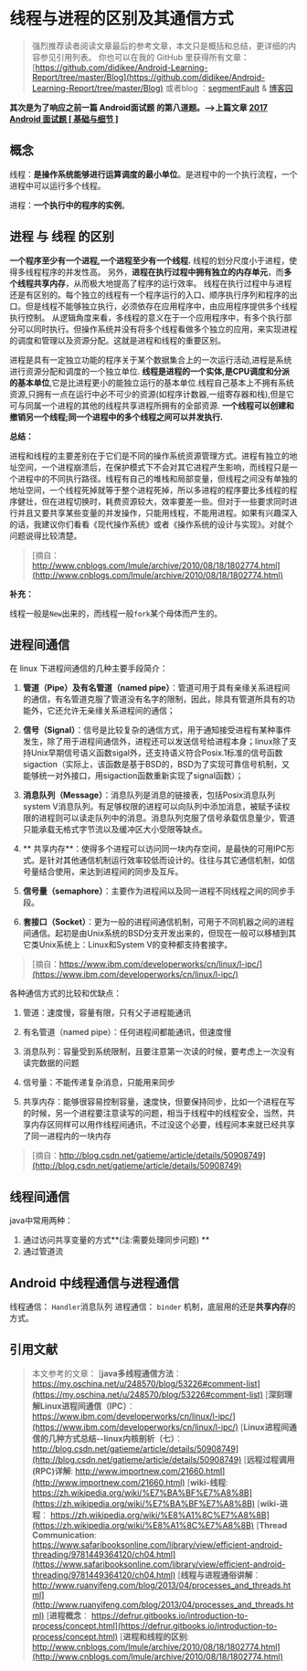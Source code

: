 # 线程与进程的区别及其通信方式

> 强烈推荐读者阅读文章最后的参考文章，本文只是概括和总结，更详细的内容参见引用列表。
> 你也可以在我的 GitHub 里获得所有文章：[https://github.com/didikee/Android-Learning-Report/tree/master/Blog](https://github.com/didikee/Android-Learning-Report/tree/master/Blog)
> 或者blog ：[segmentFault](https://segmentfault.com/blog/didikee) & [博客园](http://www.cnblogs.com/didikee/)

**其次是为了响应之前一篇 Android面试题 的第八道题。-->上篇文章 [2017 Android 面试题 [ 基础与细节 ]](https://segmentfault.com/a/1190000008720237)**

## 概念

线程：**是操作系统能够进行运算调度的最小单位**。是进程中的一个执行流程，一个进程中可以运行多个线程。

进程：**一个执行中的程序的实例**。

## 进程 与 线程 的区别

**一个程序至少有一个进程,一个进程至少有一个线程.**
线程的划分尺度小于进程，使得多线程程序的并发性高。
另外，**进程在执行过程中拥有独立的内存单元**，而**多个线程共享内存**，从而极大地提高了程序的运行效率。
线程在执行过程中与进程还是有区别的。每个独立的线程有一个程序运行的入口、顺序执行序列和程序的出口。但是线程不能够独立执行，必须依存在应用程序中，由应用程序提供多个线程执行控制。
从逻辑角度来看，多线程的意义在于一个应用程序中，有多个执行部分可以同时执行。但操作系统并没有将多个线程看做多个独立的应用，来实现进程的调度和管理以及资源分配。这就是进程和线程的重要区别。

进程是具有一定独立功能的程序关于某个数据集合上的一次运行活动,进程是系统进行资源分配和调度的一个独立单位.
**线程是进程的一个实体,是CPU调度和分派的基本单位**,它是比进程更小的能独立运行的基本单位.线程自己基本上不拥有系统资源,只拥有一点在运行中必不可少的资源(如程序计数器,一组寄存器和栈),但是它可与同属一个进程的其他的线程共享进程所拥有的全部资源.
**一个线程可以创建和撤销另一个线程;同一个进程中的多个线程之间可以并发执行.**

**总结：**

进程和线程的主要差别在于它们是不同的操作系统资源管理方式。进程有独立的地址空间，一个进程崩溃后，在保护模式下不会对其它进程产生影响，而线程只是一个进程中的不同执行路径。线程有自己的堆栈和局部变量，但线程之间没有单独的地址空间，一个线程死掉就等于整个进程死掉，所以多进程的程序要比多线程的程序健壮，但在进程切换时，耗费资源较大，效率要差一些。但对于一些要求同时进行并且又要共享某些变量的并发操作，只能用线程，不能用进程。如果有兴趣深入的话，我建议你们看看《现代操作系统》或者《操作系统的设计与实现》。对就个问题说得比较清楚。

> [摘自：http://www.cnblogs.com/lmule/archive/2010/08/18/1802774.html](http://www.cnblogs.com/lmule/archive/2010/08/18/1802774.html)

**补充：**

线程一般是`New`出来的，而线程一般`fork`某个母体而产生的。

## 进程间通信

在 linux 下进程间通信的几种主要手段简介：

1. **管道（Pipe）及有名管道（named pipe）**：管道可用于具有亲缘关系进程间的通信，有名管道克服了管道没有名字的限制，因此，除具有管道所具有的功能外，它还允许无亲缘关系进程间的通信；

2. **信号（Signal）**：信号是比较复杂的通信方式，用于通知接受进程有某种事件发生，除了用于进程间通信外，进程还可以发送信号给进程本身；linux除了支持Unix早期信号语义函数sigal外，还支持语义符合Posix.1标准的信号函数sigaction（实际上，该函数是基于BSD的，BSD为了实现可靠信号机制，又能够统一对外接口，用sigaction函数重新实现了signal函数）；
3. **消息队列（Message）**：消息队列是消息的链接表，包括Posix消息队列system V消息队列。有足够权限的进程可以向队列中添加消息，被赋予读权限的进程则可以读走队列中的消息。消息队列克服了信号承载信息量少，管道只能承载无格式字节流以及缓冲区大小受限等缺点。

4. ** 共享内存**：使得多个进程可以访问同一块内存空间，是最快的可用IPC形式。是针对其他通信机制运行效率较低而设计的。往往与其它通信机制，如信号量结合使用，来达到进程间的同步及互斥。

5. **信号量（semaphore）**：主要作为进程间以及同一进程不同线程之间的同步手段。

6. **套接口（Socket）**：更为一般的进程间通信机制，可用于不同机器之间的进程间通信。起初是由Unix系统的BSD分支开发出来的，但现在一般可以移植到其它类Unix系统上：Linux和System V的变种都支持套接字。

> [摘自：https://www.ibm.com/developerworks/cn/linux/l-ipc/](https://www.ibm.com/developerworks/cn/linux/l-ipc/)

各种通信方式的比较和优缺点：

1. 管道：速度慢，容量有限，只有父子进程能通讯

2. 有名管道（named pipe）：任何进程间都能通讯，但速度慢

3. 消息队列：容量受到系统限制，且要注意第一次读的时候，要考虑上一次没有读完数据的问题

4. 信号量：不能传递复杂消息，只能用来同步

5. 共享内存：能够很容易控制容量，速度快，但要保持同步，比如一个进程在写的时候，另一个进程要注意读写的问题，相当于线程中的线程安全，当然，共享内存区同样可以用作线程间通讯，不过没这个必要，线程间本来就已经共享了同一进程内的一块内存

> [摘自：http://blog.csdn.net/gatieme/article/details/50908749](http://blog.csdn.net/gatieme/article/details/50908749)

## 线程间通信

java中常用两种：

1. 通过访问共享变量的方式**(注:需要处理同步问题) **
2. 通过管道流

## Android 中线程通信与进程通信

线程通信： `Handler`消息队列
进程通信： `binder` 机制，底层用的还是**共享内存**的方式。

## 引用文献

> 本文参考的文章：
> [**java多线程通信方法**： https://my.oschina.net/u/248570/blog/53226#comment-list](https://my.oschina.net/u/248570/blog/53226#comment-list)
> [**深刻理解Linux进程间通信（IPC）**： https://www.ibm.com/developerworks/cn/linux/l-ipc/](https://www.ibm.com/developerworks/cn/linux/l-ipc/)
> [**Linux进程间通信的几种方式总结--linux内核剖析（七）**： http://blog.csdn.net/gatieme/article/details/50908749](http://blog.csdn.net/gatieme/article/details/50908749)
> [**远程过程调用(RPC)详解**: http://www.importnew.com/21660.html](http://www.importnew.com/21660.html)
> [**wiki-线程**: https://zh.wikipedia.org/wiki/%E7%BA%BF%E7%A8%8B](https://zh.wikipedia.org/wiki/%E7%BA%BF%E7%A8%8B)
> [**wiki-进程**： https://zh.wikipedia.org/wiki/%E8%A1%8C%E7%A8%8B](https://zh.wikipedia.org/wiki/%E8%A1%8C%E7%A8%8B)
> [**Thread Communication**: https://www.safaribooksonline.com/library/view/efficient-android-threading/9781449364120/ch04.html](https://www.safaribooksonline.com/library/view/efficient-android-threading/9781449364120/ch04.html)
> [**线程与进程通俗讲解**： http://www.ruanyifeng.com/blog/2013/04/processes_and_threads.html](http://www.ruanyifeng.com/blog/2013/04/processes_and_threads.html)
> [**进程概念**： https://defrur.gitbooks.io/introduction-to-process/concept.html](https://defrur.gitbooks.io/introduction-to-process/concept.html)
> [**进程和线程的区别**: http://www.cnblogs.com/lmule/archive/2010/08/18/1802774.html](http://www.cnblogs.com/lmule/archive/2010/08/18/1802774.html)





